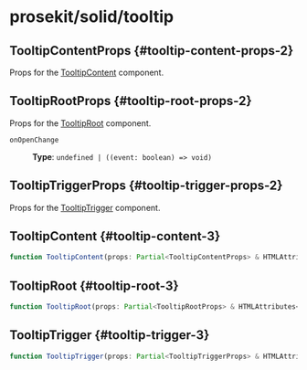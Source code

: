 # prosekit/solid/tooltip

## TooltipContentProps {#tooltip-content-props-2}

Props for the [TooltipContent](tooltip.md#tooltip-content-3) component.

## TooltipRootProps {#tooltip-root-props-2}

Props for the [TooltipRoot](tooltip.md#tooltip-root-3) component.

<dl>

<dt>

`onOpenChange`

</dt>

<dd>

**Type**: `undefined | ((event: boolean) => void)`

</dd>

</dl>

## TooltipTriggerProps {#tooltip-trigger-props-2}

Props for the [TooltipTrigger](tooltip.md#tooltip-trigger-3) component.

## TooltipContent {#tooltip-content-3}

```ts
function TooltipContent(props: Partial<TooltipContentProps> & HTMLAttributes<TooltipContent>): Element
```

## TooltipRoot {#tooltip-root-3}

```ts
function TooltipRoot(props: Partial<TooltipRootProps> & HTMLAttributes<TooltipRoot>): Element
```

## TooltipTrigger {#tooltip-trigger-3}

```ts
function TooltipTrigger(props: Partial<TooltipTriggerProps> & HTMLAttributes<TooltipTrigger>): Element
```
